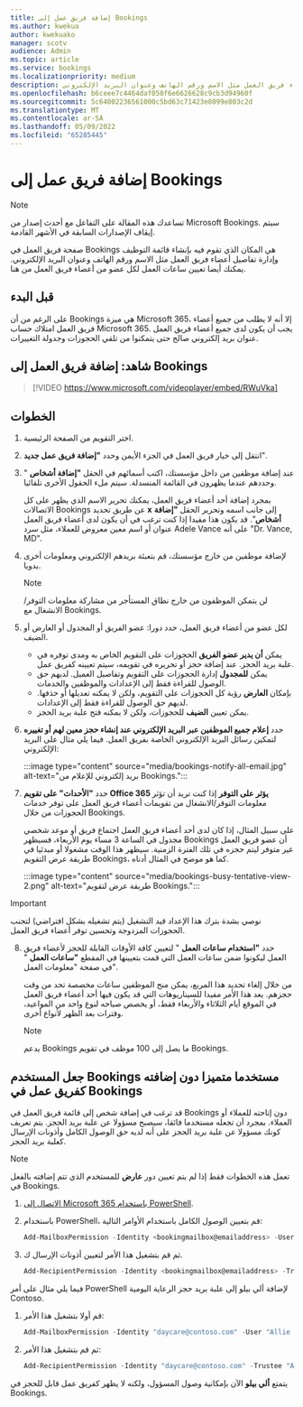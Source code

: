 ```yaml
---
title: إضافة فريق عمل إلى Bookings
ms.author: kwekua
author: kwekuako
manager: scotv
audience: Admin
ms.topic: article
ms.service: bookings
ms.localizationpriority: medium
description: استخدم هذه الصفحة لإنشاء قائمة فريق العمل وإدارة تفاصيل أعضاء فريق العمل مثل الاسم ورقم الهاتف وعنوان البريد الإلكتروني.
ms.openlocfilehash: b6ceee7c4464daf050f6e6626628c9cb3d94960f
ms.sourcegitcommit: 5c64002236561000c5bd63c71423e8099e803c2d
ms.translationtype: MT
ms.contentlocale: ar-SA
ms.lasthandoff: 05/09/2022
ms.locfileid: "65285445"
---
```

# <a name="add-staff-to-bookings"></a>إضافة فريق عمل إلى Bookings

> [!NOTE]
> تساعدك هذه المقالة على التفاعل مع أحدث إصدار من Microsoft Bookings. سيتم إيقاف الإصدارات السابقة في الأشهر القادمة.

صفحة فريق العمل في Bookings هي المكان الذي تقوم فيه بإنشاء قائمة التوظيف وإدارة تفاصيل أعضاء فريق العمل مثل الاسم ورقم الهاتف وعنوان البريد الإلكتروني. يمكنك أيضا تعيين ساعات العمل لكل عضو من أعضاء فريق العمل من هنا.

## <a name="before-you-begin"></a>قبل البدء

على الرغم من أن Bookings هي ميزة Microsoft 365، إلا أنه لا يطلب من جميع أعضاء فريق العمل امتلاك حساب Microsoft 365. يجب أن يكون لدى جميع أعضاء فريق العمل عنوان بريد إلكتروني صالح حتى يتمكنوا من تلقي الحجوزات وجدولة التغييرات.

## <a name="watch-add-your-staff-to-bookings"></a>شاهد: إضافة فريق العمل إلى Bookings

> [!VIDEO https://www.microsoft.com/videoplayer/embed/RWuVka]

## <a name="steps"></a>الخطوات

1. اختر التقويم من الصفحة الرئيسية. 

2. انتقل إلى خيار فريق العمل في الجزء الأيمن وحدد **"إضافة فريق عمل جديد**".

3. عند إضافة موظفين من داخل مؤسستك، اكتب أسمائهم في الحقل **"إضافة أشخاص** " وحددهم عندما يظهرون في القائمة المنسدلة. سيتم ملء الحقول الأخرى تلقائيا.

    بمجرد إضافة أحد أعضاء فريق العمل، يمكنك تحرير الاسم الذي يظهر على كل الاتصالات Bookings عن طريق تحديد **x** إلى جانب اسمه وتحرير الحقل **"إضافة أشخاص**". قد يكون هذا مفيدا إذا كنت ترغب في أن يكون لدى أعضاء فريق العمل عنوان أو اسم معين معروض للعملاء، مثل سرد Adele Vance على أنه "Dr. Vance, MD".

4. لإضافة موظفين من خارج مؤسستك، قم بتعبئة بريدهم الإلكتروني ومعلومات أخرى يدويا.

    > [!NOTE]
    > لن يتمكن الموظفون من خارج نطاق المستأجر من مشاركة معلومات التوفر/الانشغال مع Bookings.

5. لكل عضو من أعضاء فريق العمل، حدد دورا: عضو الفريق أو المجدول أو العارض أو الضيف.
    - يمكن **أن يدير عضو الفريق** الحجوزات على التقويم الخاص به ومدى توفره في علبة بريد الحجز. عند إضافة حجز أو تحريره في تقويمه، سيتم تعيينه كفريق عمل.
    - يمكن **للمجدول** إدارة الحجوزات على التقويم وتفاصيل العميل. لديهم حق الوصول للقراءة فقط إلى الإعدادات والموظفين والخدمات.
    - بإمكان **العارض** رؤية كل الحجوزات على التقويم، ولكن لا يمكنه تعديلها أو حذفها. لديهم حق الوصول للقراءة فقط إلى الإعدادات.
    - يمكن تعيين **الضيف** للحجوزات، ولكن لا يمكنه فتح علبة بريد الحجز.

6. حدد **إعلام جميع الموظفين عبر البريد الإلكتروني عند إنشاء حجز معين لهم أو تغييره** لتمكين رسائل البريد الإلكتروني الخاصة بفريق العمل. فيما يلي مثال على البريد الإلكتروني:

    :::image type="content" source="media/bookings-notify-all-email.jpg" alt-text="بريد إلكتروني للإعلام من Bookings.":::

7. حدد **"الأحداث" على تقويم Office 365 يؤثر على التوفر** إذا كنت تريد أن تؤثر معلومات التوفر/الانشغال من تقويمات أعضاء فريق العمل على توفر خدمات الحجوزات من خلال Bookings.

    على سبيل المثال، إذا كان لدى أحد أعضاء فريق العمل اجتماع فريق أو موعد شخصي مجدول في الساعة 3 مساء يوم الأربعاء، فسيظهر Bookings أن عضو فريق العمل غير متوفر ليتم حجزه في تلك الفترة الزمنية. سيظهر هذا الوقت مشغولا أو مبدئيا في طريقة عرض التقويم Bookings، كما هو موضح في المثال أدناه.

    :::image type="content" source="media/bookings-busy-tentative-view-2.png" alt-text="طريقة عرض لتقويم Bookings.":::

> [!IMPORTANT]
> نوصي بشدة بترك هذا الإعداد قيد التشغيل (يتم تشغيله بشكل افتراضي) لتجنب الحجوزات المزدوجة وتحسين توفر أعضاء فريق العمل.

8. حدد **"استخدام ساعات العمل** " لتعيين كافة الأوقات القابلة للحجز لأعضاء فريق العمل ليكونوا ضمن ساعات العمل التي قمت بتعيينها في المقطع **"ساعات العمل** " في صفحة "معلومات العمل".

    من خلال إلغاء تحديد هذا المربع، يمكن منح الموظفين ساعات مخصصة تحد من وقت حجزهم. يعد هذا الأمر مفيدا للسيناريوهات التي قد يكون فيها أحد أعضاء فريق العمل في الموقع أيام الثلاثاء والأربعاء فقط، أو يخصص صباحه لنوع واحد من المواعيد، وفترات بعد الظهر لأنواع أخرى.

    > [!NOTE]
    > يدعم Bookings ما يصل إلى 100 موظف في تقويم Bookings.

## <a name="make-a-bookings-user-a-super-user-without-adding-them-as-staff-in-bookings"></a>جعل المستخدم Bookings مستخدما متميزا دون إضافته كفريق عمل في Bookings

قد ترغب في إضافة شخص إلى قائمة فريق العمل في Bookings دون إتاحته للعملاء أو العملاء. بمجرد أن تجعله مستخدما فائقا، سيصبح مسؤولا عن علبة بريد الحجز. يتم تعريف كونك مسؤولا عن علبة بريد الحجز على أنه لديه حق الوصول الكامل وأذونات الإرسال كعلبة بريد الحجز.

> [!NOTE]
> تعمل هذه الخطوات فقط إذا لم يتم تعيين دور **عارض** للمستخدم الذي تتم إضافته بالفعل في Bookings.

1. [الاتصال إلى Microsoft 365 باستخدام PowerShell](/office365/enterprise/powershell/connect-to-office-365-powershell#connect-with-the-microsoft-azure-active-directory-module-for-windows-powershell).

2. باستخدام PowerShell، قم بتعيين الوصول الكامل باستخدام الأوامر التالية:

    ```powershell
    Add-MailboxPermission -Identity <bookingmailbox@emailaddress> -User <adminusers@emailaddress> -AccessRights FullAccess -Deny:$false
    ```

3. ثم قم بتشغيل هذا الأمر لتعيين أذونات الإرسال ك.

    ```powershell
    Add-RecipientPermission -Identity <bookingmailbox@emailaddress> -Trustee <adminusers@emailaddress> -AccessRights SendAs -Confirm:$false
    ```

فيما يلي مثال على أمر PowerShell لإضافة ألي بيلو إلى علبة بريد حجز الرعاية اليومية Contoso.

1. قم أولا بتشغيل هذا الأمر:

    ```powershell
    Add-MailboxPermission -Identity "daycare@contoso.com" -User "Allie Bellew" -AccessRights FullAccess -InheritanceType All
    ```

2. ثم قم بتشغيل هذا الأمر:

    ```powershell
    Add-RecipientPermission -Identity "daycare@contoso.com" -Trustee "Allie Bellew" -AccessRights SendAs -Confirm:$false
    ```

يتمتع **ألي بيلو** الآن بإمكانية وصول المسؤول، ولكنه لا يظهر كفريق عمل قابل للحجز في Bookings.
